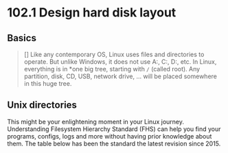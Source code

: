 # 102.1 Design hard disk layout

## Basics
>[]
> Like any contemporary OS, Linux uses files and directories to operate. But unlike Windows, it does not use A:, C:, D:, etc. In Linux, everything is in *one big tree, starting with
`/` (called root). Any partition, disk, CD, USB, network drive, ... will be placed somewhere in this huge tree.

## Unix directories
This might be your enlightening moment in your Linux journey. Understanding Filesystem Hierarchy Standard (FHS) can help you find your programs, configs, logs and more without having prior knowledge about them. The table below has been the standard the latest revision since 2015.
